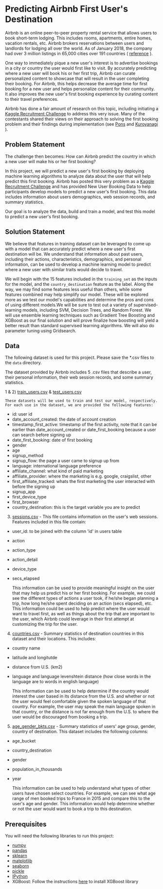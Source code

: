 # Predicting Airbnb First User's Destination

Airbnb is an online peer-to-peer property rental service that allows users to book short-term lodging. This includes rooms, apartments, entire homes, vacation rentals, etc. Airbnb brokers reservations between users and landlords for lodging all over the world. As of January 2018, the company had over 3 million listings in 65,000 cities over 191 countries ( [reference](https://www.airbnb.com/about/about-us) ). 


One way to immediately pique a new user's interest is to advertise bookings in a city or country the user would first like to visit. By accurately predicting where a new user will book his or her first trip, Airbnb can curate personalized content to showcase that will result in the user completing their booking. For Airbnb, this helps decrease the average time for first booking for a new user and helps personalize content for their community. It also improves the new user's first booking experience by curating content to their travel preferences. 

Airbnb has done a fair amount of research on this topic, including initiating a [Kaggle Recruitment Challenge](https://www.kaggle.com/c/airbnb-recruiting-new-user-bookings#description) to address this very issue. Many of the contestants shared their views on their approach to solving the first booking problem and their findings during implementation (see [Pons](http://blog.kaggle.com/2016/03/07/airbnb-new-user-bookings-winners-interview-3rd-place-sandro-vega-pons/] ) and [Kuroyanagi](http://blog.kaggle.com/2016/03/17/airbnb-new-user-bookings-winners-interview-2nd-place-keiichi-kuroyanagi-keiku/) ). 

## Problem Statement
The challenge then becomes: How can Airbnb predict the country in which a new user will make his or her first booking?

In this project, we will predict a new user's first booking by deploying machine learning algorithms to analyze data about the user that will help predict this first booking. Airbnb has posted this very problem as a [Kaggle Recruitment Challenge](https://www.kaggle.com/c/airbnb-recruiting-new-user-bookings#description) and has provided New User Booking Data to help participants develop models to predict a new user's first booking. This data includes information about users demographics, web session records, and summary statistics. 

Our goal is to analyze the data, build and train a model, and test this model to predict a new user's first booking.


## Solution Statement

We believe that features in training dataset can be leveraged to come up with a model that can accurately predict where a new user's first destination will be. We understand that information about past users, including their actions, characteristics, demographics, and personal information, can be used to develop a machine learning model to predict where a new user with similar traits would decide to travel. 

We will begin with the 15 features included in the `training_set` as the inputs for the model, and the `country_destination` feature as the label. Along the way, we may find some features less useful than others, while some features combined may help simplify our model. These will be explored more as we test our model's capabilities and determine the pros and cons of using different models.We will be sure to test out a variety of supervised-learning models, including SVM, Decision Trees, and Random Forest. We will use ensemble learning techniques such as Gradient Tree Boosting and XGBoost as our final solution and will prove finalize how boosting will yield a better result than standard supervised learning algorithms. We will also do parameter tuning using Gridsearch.


## Data

The following dataset is used for this project. Please save the *.csv files to the `data` directory. 

The dataset provided by Airbnb includes 5 .csv files that describe a user, their personal information, their web session records, and some summary statistics. 




1 & 2) [train_users.csv](https://www.kaggle.com/c/airbnb-recruiting-new-user-bookings/download/train_users_2.csv.zip) & [test_users.csv](https://www.kaggle.com/c/airbnb-recruiting-new-user-bookings/download/test_users.csv.zip)

    These datasets will be used to train and test our model, respectively. For each use in the dataset, we are provided the following features:
  
  * id: user id
  * date_account_created: the date of account creation
  * timestamp_first_active: timestamp of the first activity, note that it can be earlier than date_account_created or date_first_booking because a user can search before signing up
  * date_first_booking: date of first booking
  * gender
  * age
  * signup_method
  * signup_flow: the page a user came to signup up from
  * language: international language preference
  * affiliate_channel: what kind of paid marketing
  * affiliate_provider: where the marketing is e.g. google, craigslist, other
  * first_affiliate_tracked: whats the first marketing the user interacted with before the signing up
  * signup_app
  * first_device_type
  * first_browser
  * country_destination: this is the target variable you are to predict
  
  
3) [sessions.csv](https://www.kaggle.com/c/airbnb-recruiting-new-user-bookings/download/sessions.csv.zip) - This file contains information on the user's web sessions.  Features included in this file contain:
  * user_id: to be joined with the column 'id' in users table
  * action
  * action_type
  * action_detail
  * device_type
  * secs_elapsed
  
    This information can be used to provide meaningful insight on the user that may help us predict his or her first booking. For example, we could see the different types of actions a user took, if he/she began planning a trip, how long he/she spent deciding on an action (secs elapsed), etc. This information could be used to help predict where the user would want to travel first, as well as things about the trip that are important to the user, which Airbnb could leverage in their first attempt at customizing the trip for the user.
  
  
4) [countries.csv](https://www.kaggle.com/c/airbnb-recruiting-new-user-bookings/download/countries.csv.zip) - Summary statistics of destination countries in this dataset and their locations. This includes:
  * country name
  * latitude and longitutde
  * distance from U.S. (km2)
  * language and language levenshtein distance (how close words in the language are to words in english language)

    This information can be used to help determine if the country would interest the user based in its distance from the U.S. and whether or not the user would feel comfortable given the spoken language of that country. For example, the user may speak the main language spoken in that country, or the distance is not far enough from the U.S. to where the user would be discouraged from booking a trip.


5) [age_gender_bkts.csv](https://www.kaggle.com/c/airbnb-recruiting-new-user-bookings/download/age_gender_bkts.csv.zip) - Summary statistics of users' age group, gender, country of destination. This dataset includes the following columns:
 * age_bucket
 * country_destination
 * gender
 * population_in_thousands
 * year
  
    This information can be used to help understand what types of other users have chosen select countries. For example, we can see what age range of men booked trips to France in 2015 and compare this to the user's age and gender. This information would help determine whether or not the user would want to book a trip to this destination.

## Prerequisites

You will need the following libraries to run this project: 
  * [numpy](http://www.numpy.org/)
  * [pandas](https://pandas.pydata.org)
  * [sklearn](http://scikit-learn.org/stable/)
  * [matplotlib](https://matplotlib.org/)
  * [seaborn](https://seaborn.pydata.org)
  * [pickle](https://docs.python.org/2/library/pickle.html)
  * [IPython](https://ipython.org/)
  * XGBoost: Follow the instructions [here](http://xgboost.readthedocs.io/en/latest/build.html) to install XGBoost library

